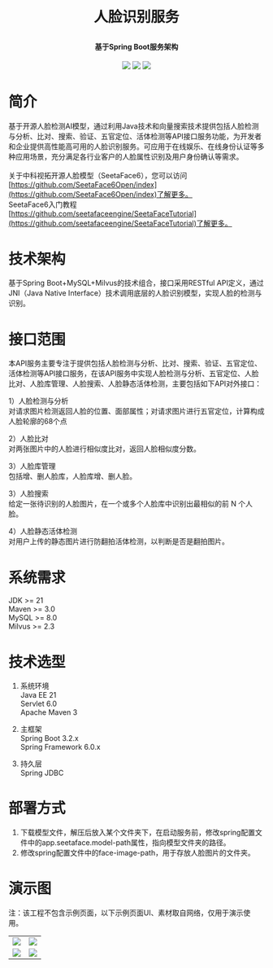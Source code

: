 <h1 align="center" style="margin: 30px 0 30px; font-weight: bold;">人脸识别服务</h1>
<h4 align="center">基于Spring Boot服务架构</h4>
<p align="center">
  <a href="https://gitee.com/qjx378/face-service/stargazers"><img src="https://gitee.com/qjx378/face-service/badge/star.svg?theme=dark"></a>
  <a href="https://gitee.com/qjx378/face-service"><img src="https://img.shields.io/badge/FaceService-v0.0.1-brightgreen.svg"></a>
  <a href="https://gitee.com/qjx378/face-service/blob/master/LICENSE"><img src="https://img.shields.io/github/license/qjx378/face-service"></a>

</p>

# **简介**
基于开源人脸检测AI模型，通过利用Java技术和向量搜索技术提供包括人脸检测与分析、比对、搜索、验证、五官定位、活体检测等API接口服务功能，为开发者和企业提供高性能高可用的人脸识别服务。可应用于在线娱乐、在线身份认证等多种应用场景，充分满足各行业客户的人脸属性识别及用户身份确认等需求。
<br><br>
关于中科视拓开源人脸模型（SeetaFace6），您可以访问[https://github.com/SeetaFace6Open/index](https://github.com/SeetaFace6Open/index)了解更多。
<br>
SeetaFace6入门教程[https://github.com/seetafaceengine/SeetaFaceTutorial](https://github.com/seetafaceengine/SeetaFaceTutorial)了解更多。
# **技术架构**
基于Spring Boot+MySQL+Milvus的技术组合，接口采用RESTful API定义，通过JNI（Java Native Interface）技术调用底层的人脸识别模型，实现人脸的检测与识别。

# **接口范围**
本API服务主要专注于提供包括人脸检测与分析、比对、搜索、验证、五官定位、活体检测等API接口服务，在该API服务中实现人脸检测与分析、五官定位、人脸比对、人脸库管理、人脸搜索、人脸静态活体检测，主要包括如下API对外接口：

1）人脸检测与分析<br>
对请求图片检测返回人脸的位置、面部属性；对请求图片进行五官定位，计算构成人脸轮廓的68个点

2）人脸比对<br>
对两张图片中的人脸进行相似度比对，返回人脸相似度分数。

3）人脸库管理<br>
包括增、删人脸库，人脸库增、删人脸。

3）人脸搜索<br>
给定一张待识别的人脸图片，在一个或多个人脸库中识别出最相似的前 N 个人脸。

4）人脸静态活体检测<br>
对用户上传的静态图片进行防翻拍活体检测，以判断是否是翻拍图片。

# **系统需求**
JDK >= 21 <br>
Maven >= 3.0 <br>
MySQL >= 8.0 <br>
Milvus >= 2.3

# **技术选型**
1. 系统环境 <br>
Java EE 21 <br>
Servlet 6.0 <br>
Apache Maven 3

2. 主框架 <br>
Spring Boot 3.2.x <br>
Spring Framework 6.0.x <br>

3. 持久层 <br>
Spring JDBC

# **部署方式**
1. 下载模型文件，解压后放入某个文件夹下，在启动服务前，修改spring配置文件中的app.seetaface.model-path属性，指向模型文件夹的路径。
2. 修改spring配置文件中的face-image-path，用于存放人脸图片的文件夹。

# **演示图**
注：该工程不包含示例页面，以下示例页面UI、素材取自网络，仅用于演示使用。
<table>
    <tr>
        <td><img src="https://res.file.izerofx.com/face-service/1.png"/></td>
        <td><img src="https://res.file.izerofx.com/face-service/2.png"/></td>
    </tr>
    <tr>
        <td><img src="https://res.file.izerofx.com/face-service/3.png"/></td>
        <td><img src="https://res.file.izerofx.com/face-service/4.png"/></td>
    </tr>
</table>
